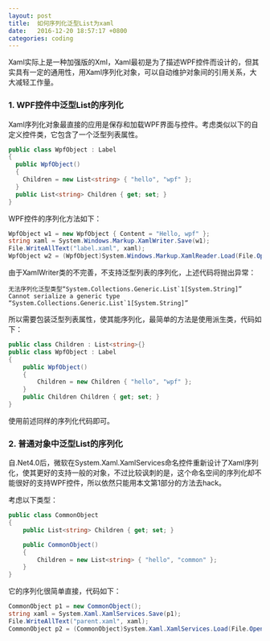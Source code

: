 ```yaml
---
layout: post
title:  如何序列化泛型List为xaml
date:   2016-12-20 18:57:17 +0800
categories: coding
---
```

Xaml实际上是一种加强版的Xml，Xaml最初是为了描述WPF控件而设计的，但其实具有一定的通用性，用Xaml序列化对象，可以自动维护对象间的引用关系，大大减轻工作量。

### 1. WPF控件中泛型List的序列化

Xaml序列化对象最直接的应用是保存和加载WPF界面与控件。考虑类似以下的自定义控件类，它包含了一个泛型列表属性。

```c#
public class WpfObject : Label
{
  public WpfObject()
  {
    Children = new List<string> { "hello", "wpf" };
  }
  public List<string> Children { get; set; }
}
```

WPF控件的序列化方法如下：

```c#
WpfObject w1 = new WpfObject { Content = "Hello, wpf" };
string xaml = System.Windows.Markup.XamlWriter.Save(w1);
File.WriteAllText("label.xaml", xaml);
WpfObject w2 = (WpfObject)System.Windows.Markup.XamlReader.Load(File.OpenRead("label.xaml"));
```

由于XamlWriter类的不完善，不支持泛型列表的序列化，上述代码将抛出异常：

```
无法序列化泛型类型“System.Collections.Generic.List`1[System.String]”
Cannot serialize a generic type “System.Collections.Generic.List`1[System.String]”
```

所以需要包装泛型列表属性，使其能序列化，最简单的方法是使用派生类，代码如下：

```C#
public class Children : List<string>{}
public class WpfObject : Label
{
    public WpfObject()
    {
        Children = new Children { "hello", "wpf" };
    }
    public Children Children { get; set; }
}
```

使用前述同样的序列化代码即可。

### 2. 普通对象中泛型List的序列化

自.Net4.0后，微软在System.Xaml.XamlServices命名控件重新设计了Xaml序列化，使其更好的支持一般的对象，不过比较讽刺的是，这个命名空间的序列化却不能很好的支持WPF控件，所以依然只能用本文第1部分的方法去hack。

考虑以下类型：

```C#
public class CommonObject
{
    public List<string> Children { get; set; }

    public CommonObject()
    {
        Children = new List<string> { "hello", "common" };
    }
}
```

它的序列化很简单直接，代码如下：

```C#
CommonObject p1 = new CommonObject();
string xaml = System.Xaml.XamlServices.Save(p1);
File.WriteAllText("parent.xaml", xaml);
CommonObject p2 = (CommonObject)System.Xaml.XamlServices.Load(File.OpenRead("parent.xaml"));
```
